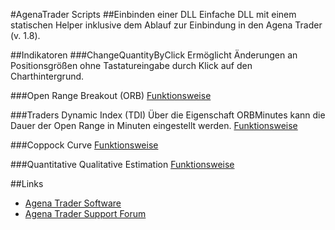 #AgenaTrader Scripts 
##Einbinden einer DLL
Einfache DLL mit einem statischen Helper inklusive dem Ablauf zur Einbindung in den Agena Trader (v. 1.8).

##Indikatoren
###ChangeQuantityByClick
Ermöglicht Änderungen an Positionsgrößen ohne Tastatureingabe durch Klick auf den Charthintergrund.

###Open Range Breakout (ORB)
[Funktionsweise](https://www.whselfinvest.at/de/Store_Birger_Schaefermeier_Trading_Strategie_Open_Range_Break_Out.php)

###Traders Dynamic Index (TDI)
Über die Eigenschaft ORBMinutes kann die Dauer der Open Range in Minuten eingestellt werden.
[Funktionsweise](http://www.earnforex.com/metatrader-indicators/Traders-Dynamic-Index/)

###Coppock Curve
[Funktionsweise](https://en.wikipedia.org/wiki/Coppock_curve)

###Quantitative Qualitative Estimation
[Funktionsweise](https://en.wikipedia.org/wiki/Zero_lag_exponential_moving_average)

##Links
- [Agena Trader Software](http://www.tradeescort.com)
- [Agena Trader Support Forum](http://www.tradeescort.com/phpbb_de/)
